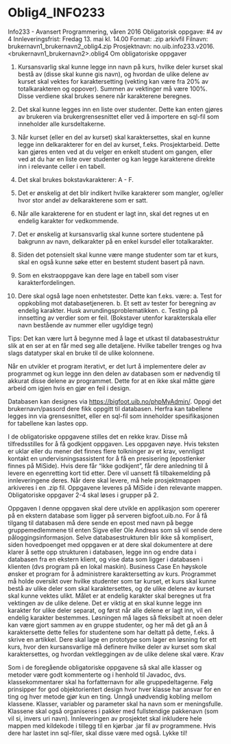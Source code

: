 # Oblig4_INFO233

Info233 - Avansert Programmering, våren 2016
Obligatorisk oppgave: #4 av 4
Innleveringsfrist: Fredag 13. mai kl. 14.00
Format: .zip arkivfil
Filnavn: brukernavn1_brukernavn2_oblig4.zip
Prosjektnavn: no.uib.info233.v2016.<brukernavn1_brukernavn2>.oblig4
Om obligatoriske oppgaver

1. Kursansvarlig skal kunne legge inn navn på kurs, hvilke deler kurset skal bestå av
(disse skal kunne gis navn), og hvordan de ulike delene av kurset skal vektes for
karaktersetting (vekting kan være fra 20% av totalkarakteren og oppover).
Summen av vektinger må være 100%. Disse verdiene skal brukes senere når
karakterene beregnes.

2. Det skal kunne legges inn en liste over studenter. Dette kan enten gjøres av
brukeren via brukergrensesnittet eller ved å importere en sql-fil som inneholder
alle kursdeltakerne.

3. Når kurset (eller en del av kurset) skal karaktersettes, skal en kunne legge inn
delkarakterer for en del av kurset, f.eks. Prosjektarbeid. Dette kan gjøres enten
ved at du velger en enkelt student om gangen, eller ved at du har en liste over
studenter og kan legge karakterene direkte inn i relevante celler i en tabell.

4. Det skal brukes bokstavkarakterer: A - F.

5. Det er ønskelig at det blir indikert hvilke karakterer som mangler, og/eller hvor
stor andel av delkarakterene som er satt.

6. Når alle karakterene for en student er lagt inn, skal det regnes ut en endelig
karakter for vedkommende.

7. Det er ønskelig at kursansvarlig skal kunne sortere studentene på bakgrunn av
navn, delkarakter på en enkel kursdel eller totalkarakter.

8. Siden det potensielt skal kunne være mange studenter som tar et kurs, skal en
også kunne søke etter en bestemt student basert på navn.

9. Som en ekstraoppgave kan dere lage en tabell som viser karakterfordelingen.

10. Dere skal også lage noen enhetstester. Dette kan f.eks. være:
a. Test for oppkobling mot databasetjeneren.
b. Et sett av tester for beregning av endelig karakter. Husk
avrundingsproblematikken.
c. Testing på innsetting av verdier som er feil. (Bokstaver utenfor
karakterskala eller navn bestående av nummer eller ugyldige tegn)

Tips​: Det kan være lurt å begynne med å lage et utkast til databasestruktur slik at en ser
at en får med seg alle detaljene. Hvilke tabeller trenges og hva slags datatyper skal en
bruke til de ulike kolonnene.

Når en utvikler et program iterativt, er det lurt å implementere deler av programmet og
kun legge inn den delen av databasen som er nødvendig til akkurat disse delene av
programmet. Dette for at en ikke skal måtte gjøre arbeid om igjen hvis en gjør en feil i
design.

Databasen kan designes via https://bigfoot.uib.no/phpMyAdmin/. Oppgi det
brukernavn/passord dere fikk oppgitt til databasen. Herfra kan tabellene legges inn via
grensesnittet, eller en sql-fil som inneholder spesifikasjonen for tabellene kan lastes
opp.

I de obligatoriske oppgavene stilles det en rekke krav. Disse må tilfredsstilles for å få
godkjent oppgaven. Les oppgaven nøye.
Hvis teksten er uklar eller du mener det finnes flere tolkninger av et krav, vennligst
kontakt en undervisningsassistent for å få en presisering (epostlenker finnes på MiSide).
Hvis dere får “ikke godkjent”, får dere anledning til å levere en egenretting kort tid
etter. Dere vil uansett få tilbakemelding på innleveringene deres.
Når dere skal levere, må hele prosjektmappen arkiveres i en .zip fil. Oppgavene leveres
på MiSide i den relevante mappen.
Obligatoriske oppgaver 2-4 skal løses i grupper på 2.

Oppgaven
I denne oppgaven skal dere utvikle en applikasjon som opererer på en ekstern database
som ligger på serveren bigfoot.uib.no. For å få tilgang til databasen må dere sende en
epost med navn på begge gruppemedlemmene til enten Sigve eller Ole Andreas som så
vil sende dere påloggingsinformasjon.
Selve databasestrukturen blir ikke så komplisert, siden hovedpoenget med oppgaven er
at dere skal dokumentere at dere klarer å sette opp strukturen i databasen, legge inn og
endre data i databasen fra en ekstern klient, og vise data som ligger i databasen i
klienten (dvs program på en lokal maskin).
Business Case
En høyskole ønsker et program for å administrere karaktersetting av kurs. Programmet
må holde oversikt over hvilke studenter som tar kurset, et kurs skal kunne bestå av ulike
deler som skal karaktersettes, og de ulike delene av kurset skal kunne vektes ulikt.
Målet er at endelig karakter skal beregnes ut fra vektingen av de ulike delene. Det er
viktig at en skal kunne legge inn karakter for ulike deler separat, og først når alle delene
er lagt inn, vil en endelig karakter bestemmes. Løsningen må lages så fleksibelt at noen
deler kan være gjort sammen av en gruppe studenter, og her må det gå an å
karaktersette dette felles for studentene som har deltatt på dette, f.eks. å skrive en
artikkel.
Dere skal lage en prototype som lager en løsning for ett kurs, hvor den kursansvarlige
må definere hvilke deler av kurset som skal karaktersettes, og hvordan vektleggingen av
de ulike delene skal være.
Krav

Som i de foregående obligatoriske oppgavene så skal alle klasser og metoder være godt
kommenterte og i henhold til Javadoc, dvs. klassekommentarer skal ha forfatternavn for
alle gruppedeltagerne.
Følg prinsipper for god objektorientert design hvor hver klasse har ansvar for en ting og
hver metode gjør kun en ting. Unngå unødvendig kobling mellom klassene.
Klasser, variabler og parameter skal ha navn som er meningsfulle. Klassene skal også
organiseres i pakker med fullstendige pakkenavn (som vil si, invers uri navn).
Innleveringen av prosjektet skal inkludere hele mappen med kildekode i tillegg til en
kjørbar .jar fil av programmene. Hvis dere har lastet inn sql-filer, skal disse være med
også.
Lykke til!
